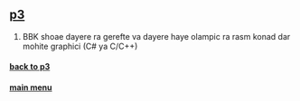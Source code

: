 ## [p3](../)

1. BBK shoae dayere ra gerefte va dayere haye olampic ra rasm konad dar mohite graphici (C# ya C/C++)

#### [back to p3](../)

#### [main menu](../../)
